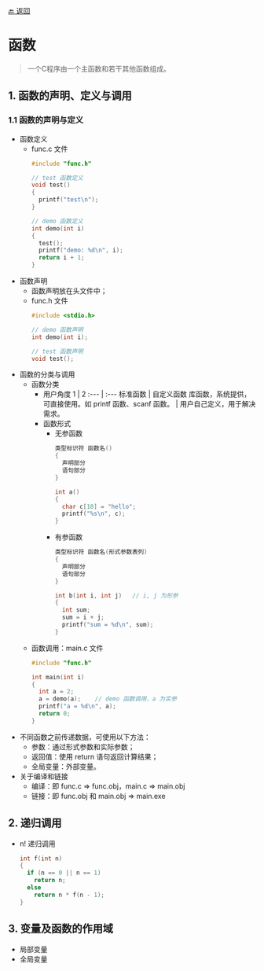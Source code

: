 [🔙 返回](../README.md)

# 函数
> 一个C程序由一个主函数和若干其他函数组成。

## 1. 函数的声明、定义与调用
### 1.1 函数的声明与定义
  - 函数定义
    - func.c 文件
      ``` C
      #include "func.h"

      // test 函数定义
      void test()
      {
        printf("test\n");
      }

      // demo 函数定义
      int demo(int i)
      {
        test();
        printf("demo: %d\n", i);
        return i + 1;
      }
      ```
  - 函数声明
    - 函数声明放在头文件中；
    - func.h 文件
      ``` C
      #include <stdio.h>

      // demo 函数声明
      int demo(int i);

      // test 函数声明
      void test();
      ```
  - 函数的分类与调用
    - 函数分类
      - 用户角度
        1 | 2 
        :--- | :---
        标准函数  | 自定义函数
        库函数，系统提供，可直接使用。如 printf 函数、scanf 函数。  | 用户自己定义，用于解决需求。
      - 函数形式
        - 无参函数
          ``` C
          类型标识符 函数名()
          {
            声明部分
            语句部分
          }

          int a()
          {
            char c[10] = "hello";
            printf("%s\n", c);
          }
          ```
        - 有参函数
          ``` C
          类型标识符 函数名(形式参数表列)
          {
            声明部分
            语句部分
          }

          int b(int i, int j)   // i, j 为形参
          {
            int sum;
            sum = i + j;
            printf("sum = %d\n", sum);
          }
          ```
    - 函数调用：main.c 文件
      ``` C
      #include "func.h"

      int main(int i)
      {
        int a = 2;
        a = demo(a);    // demo 函数调用，a 为实参
        printf("a = %d\n", a);
        return 0;
      }
      ```
  - 不同函数之前传递数据，可使用以下方法：
    - 参数：通过形式参数和实际参数；
    - 返回值：使用 return 语句返回计算结果；
    - 全局变量：外部变量。
  - 关于编译和链接
    - 编译：即 func.c => func.obj，main.c => main.obj
    - 链接：即 func.obj 和 main.obj => main.exe

## 2. 递归调用
  - n! 递归调用
    ``` C
    int f(int n)
    {
      if (n == 0 || n == 1)
        return n;
      else
        return n * f(n - 1);
    }
    ```
## 3. 变量及函数的作用域
  - 局部变量
  - 全局变量